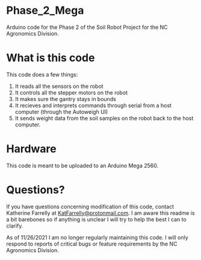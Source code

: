 # Phase_2_Mega
 Arduino code for the Phase 2 of the Soil Robot Project for the NC Agronomics Division.
# What is this code
This code does a few things: <br>
1. It reads all the sensors on the robot <br>
2. It controls all the stepper motors on the robot <br>
3. It makes sure the gantry stays in bounds <br>
4. It recieves and interprets commands through serial from a host computer (through the Autoweigh UI) <br>
5. It sends weight data from the soil samples on the robot back to the host computer. <br>
# Hardware
This code is meant to be uploaded to an Arduino Mega 2560.
# Questions?
If you have questions concerning modification of this code, contact Katherine Farrelly at KatFarrelly@protonmail.com. I am aware this readme is a bit barebones so if anything is unclear I will try to help the best I can to clarify.

As of 11/26/2021 I am no longer regularly maintaining this code. I will only respond to reports of critical bugs or feature requirements by the NC Agronomics Division.
